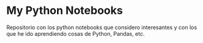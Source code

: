 # My Python Notebooks
Repositorio con los python notebooks que considero interesantes y con los que he ido aprendiendo cosas de Python, Pandas, etc.